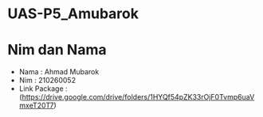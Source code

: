 # UAS-P5_Amubarok
# Nim dan Nama
- Nama         : Ahmad Mubarok
- Nim          : 210260052
- Link Package : (https://drive.google.com/drive/folders/1HYQf54pZK33rOjF0Tvmp6uaVmxeT20T7)
